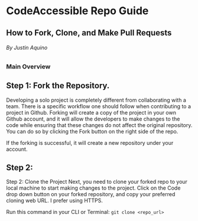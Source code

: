 # CodeAccessible Repo Guide
## How to Fork, Clone, and Make Pull Requests

###### By Justin Aquino
### Main Overview 
## Step 1: Fork the Repository.
  Developing a solo project is completely different from collaborating with a team. 
There is a specific workflow one should follow when contributing to a project in Github. 
Forking will create a copy of the project in your own Github account, and it will allow the developers to make changes to the code while ensuring that these changes do not affect the original repository. 
You can do so by clicking the Fork button on the right side of the repo. 

If the forking is successful, it will create a new repository under your account.


## Step 2: 

Step 2: Clone the Project
Next, you need to clone your forked repo to your local machine to start making changes to the project. Click on the Code drop down button on your forked repository, and copy your preferred cloning web URL. I prefer using HTTPS.

Run this command in your CLI or Terminal: ```git clone <repo_url>```
